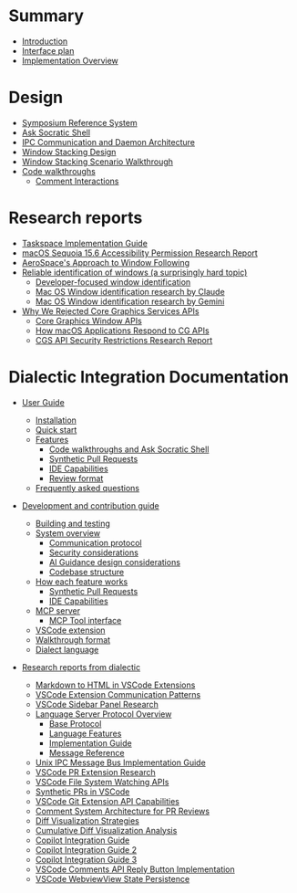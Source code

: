 # Summary

<!-- 
    AGENTS: Please keep this design documentation up-to-date/

    Also, please review appropriate chapters and research reports
    whne looking to learn more details about a specific area.
-->

- [Introduction](./introduction.md)
- [Interface plan](./interface-plan.md)
- [Implementation Overview](./implementation-overview.md)

# Design

- [Symposium Reference System](./design/symposium-ref-system.md)
- [Ask Socratic Shell](./design/ask-socratic-shell.md)
- [IPC Communication and Daemon Architecture](./design/daemon.md)
- [Window Stacking Design](./window-stacking-design.md)
- [Window Stacking Scenario Walkthrough](./window-stacking-scenario.md)
- [Code walkthroughs](./design/walkthroughs.md)
    - [Comment Interactions](./design/walkthrough-comment-interactions.md)

# Research reports

- [Taskspace Implementation Guide](./research/taskspace-implementation-guide.md)
- [macOS Sequoia 15.6 Accessibility Permission Research Report](./research/macos_accessibility_research_report.md)
- [AeroSpace's Approach to Window Following](./research/aerospace-approach-to-window-following.md)
- [Reliable identification of windows (a surprisingly hard topic)]()
    - [Developer-focused window identification](./research/developer_focused_window_identification.md)
    - [Mac OS Window identification research by Claude](./research/macos_window_identification_research_claude.md)
    - [Mac OS Window identification research by Gemini](./research/macos_window_identification_research_gemini.md)
- [Why We Rejected Core Graphics Services APIs](./research/why-we-rejected-cgs-apis.md)
    - [Core Graphics Window APIs](./research/cg-window-apis.md)
    - [How macOS Applications Respond to CG APIs](./research/how-mac-os-applications-respond-to-cg-apis.md)
    - [CGS API Security Restrictions Research Report](./research/cgs-api-security-restrictions.md)

# Dialectic Integration Documentation

<!-- Research and design docs from dialectic integration -->

- [User Guide]() <!-- From dialectic -->
    - [Installation](./installation.md) 
    - [Quick start](./quick-start.md)
    - [Features]()
        - [Code walkthroughs and Ask Socratic Shell](./walkthroughs.md)
        - [Synthetic Pull Requests](./synthetic-pr.md)
        - [IDE Capabilities](./ide-capabilities.md)
        - [Review format](./review-format.md)
    - [Frequently asked questions](./faq.md)

- [Development and contribution guide]()
    - [Building and testing](./design/build-and-test.md)
    - [System overview](./design/overview.md)
        - [Communication protocol](./design/protocol.md)
        - [Security considerations](./design/security.md)
        - [AI Guidance design considerations](./design/ai-guidance.md)
        - [Codebase structure](./design/codebase-structure.md)
    - [How each feature works]()
        - [Synthetic Pull Requests](./design/synthetic-pr.md)
        - [IDE Capabilities](./design/ide-capabilities.md)
    - [MCP server](./design/mcp-server.md)
        - [MCP Tool interface](./design/mcp-tool-interface.md)
    - [VSCode extension](./design/extension.md)
    - [Walkthrough format](./design/walkthrough-format.md)
    - [Dialect language](./design/dialect-language.md)

- [Research reports from dialectic]()
    - [Markdown to HTML in VSCode Extensions](./references/markdown-to-html-in-vscode.md)
    - [VSCode Extension Communication Patterns](./references/cli-extension-communication-guide.md)
    - [VSCode Sidebar Panel Research](./references/vscode-extensions-sidebar-panel-research-report.md)
    - [Language Server Protocol Overview](./references/lsp-overview/README.md)
        - [Base Protocol](./references/lsp-overview/base-protocol.md)
        - [Language Features](./references/lsp-overview/language-features.md)
        - [Implementation Guide](./references/lsp-overview/implementation-guide.md)
        - [Message Reference](./references/lsp-overview/message-reference.md)
    - [Unix IPC Message Bus Implementation Guide](./references/unix-message-bus-architecture.md)
    - [VSCode PR Extension Research](./references/vscode-extensions-dev-pattern.md)
    - [VSCode File System Watching APIs](./references/VS-Code-file-system-watching.md)
    - [Synthetic PRs in VSCode](./references/Synthetic-PRs-in-vscode.md)
    - [VSCode Git Extension API Capabilities](./references/VSCode-Git-Extension-API-capabilities.md)
    - [Comment System Architecture for PR Reviews](./references/comment-system-on-pr.md)
    - [Diff Visualization Strategies](./references/diff-visualization.md)
    - [Cumulative Diff Visualization Analysis](./references/diff-visualization-cumulative.md)
    - [Copilot Integration Guide](./references/copilot-guide.md)
    - [Copilot Integration Guide 2](./references/copilot-guide-2.md)
    - [Copilot Integration Guide 3](./references/copilot-guide-3.md)
    - [VSCode Comments API Reply Button Implementation](./references/VSCode-Comments-API-Reply-Button.md)
    - [VSCode WebviewView State Persistence](./references/vscode-webview-state-persistence.md)
